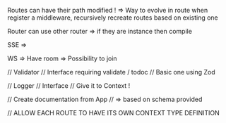 
Routes can have their path modified !
=> Way to evolve in route when register a middleware, recursively recreate routes based on existing one


Router can use other router => if they are instance then compile

SSE
=> 

WS
=> Have room
=> Possibility to join


// Validator
// Interface requiring validate / todoc
// Basic one using Zod

// Logger
// Interface 
// Give it to Context !

// Create documentation from App
// => based on schema provided


// ALLOW EACH ROUTE TO HAVE ITS OWN CONTEXT TYPE DEFINITION